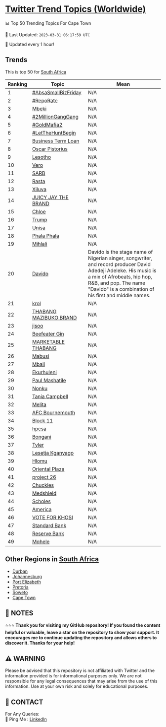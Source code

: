[Twitter Trend Topics (Worldwide)](https://github.com/ErcinDedeoglu/Twitter-Trend-Topics)
==========


📊 Top 50 Trending Topics For Cape Town

📆 Last Updated: `2023-03-31 06:17:59 UTC`

🔧 Updated every 1 hour!


## Trends

This is top 50 for [South Africa](</South Africa>)

| Ranking | Topic | Mean |
| ------- | ------------ | ------------ |
| 1 | [#AbsaSmallBizFriday](http://twitter.com/search?q=%23AbsaSmallBizFriday) | N/A |
| 2 | [#RepoRate](http://twitter.com/search?q=%23RepoRate) | N/A |
| 3 | [Mbeki](http://twitter.com/search?q=Mbeki) | N/A |
| 4 | [#2MillionGangGang](http://twitter.com/search?q=%232MillionGangGang) | N/A |
| 5 | [#GoldMafia2](http://twitter.com/search?q=%23GoldMafia2) | N/A |
| 6 | [#LetTheHuntBegin](http://twitter.com/search?q=%23LetTheHuntBegin) | N/A |
| 7 | [Business Term Loan](http://twitter.com/search?q=Business+Term+Loan) | N/A |
| 8 | [Oscar Pistorius](http://twitter.com/search?q=Oscar+Pistorius) | N/A |
| 9 | [Lesotho](http://twitter.com/search?q=Lesotho) | N/A |
| 10 | [Vero](http://twitter.com/search?q=Vero) | N/A |
| 11 | [SARB](http://twitter.com/search?q=SARB) | N/A |
| 12 | [Rasta](http://twitter.com/search?q=Rasta) | N/A |
| 13 | [Xiluva](http://twitter.com/search?q=Xiluva) | N/A |
| 14 | [JUICY JAY THE BRAND](http://twitter.com/search?q=JUICY+JAY+THE+BRAND) | N/A |
| 15 | [Chloe](http://twitter.com/search?q=Chloe) | N/A |
| 16 | [Trump](http://twitter.com/search?q=Trump) | N/A |
| 17 | [Unisa](http://twitter.com/search?q=Unisa) | N/A |
| 18 | [Phala Phala](http://twitter.com/search?q=Phala+Phala) | N/A |
| 19 | [Mihlali](http://twitter.com/search?q=Mihlali) | N/A |
| 20 | [Davido](http://twitter.com/search?q=Davido) | Davido is the stage name of Nigerian singer, songwriter, and record producer David Adedeji Adeleke. His music is a mix of Afrobeats, hip hop, R&B, and pop. The name "Davido" is a combination of his first and middle names. |
| 21 | [krol](http://twitter.com/search?q=krol) | N/A |
| 22 | [THABANG MAZIBUKO BRAND](http://twitter.com/search?q=THABANG+MAZIBUKO+BRAND) | N/A |
| 23 | [jisoo](http://twitter.com/search?q=jisoo) | N/A |
| 24 | [Beefeater Gin](http://twitter.com/search?q=Beefeater+Gin) | N/A |
| 25 | [MARKETABLE THABANG](http://twitter.com/search?q=MARKETABLE+THABANG) | N/A |
| 26 | [Mabusi](http://twitter.com/search?q=Mabusi) | N/A |
| 27 | [Mbali](http://twitter.com/search?q=Mbali) | N/A |
| 28 | [Ekurhuleni](http://twitter.com/search?q=Ekurhuleni) | N/A |
| 29 | [Paul Mashatile](http://twitter.com/search?q=Paul+Mashatile) | N/A |
| 30 | [Nonku](http://twitter.com/search?q=Nonku) | N/A |
| 31 | [Tania Campbell](http://twitter.com/search?q=Tania+Campbell) | N/A |
| 32 | [Melita](http://twitter.com/search?q=Melita) | N/A |
| 33 | [AFC Bournemouth](http://twitter.com/search?q=AFC+Bournemouth) | N/A |
| 34 | [Block 11](http://twitter.com/search?q=Block+11) | N/A |
| 35 | [hpcsa](http://twitter.com/search?q=hpcsa) | N/A |
| 36 | [Bongani](http://twitter.com/search?q=Bongani) | N/A |
| 37 | [Tyler](http://twitter.com/search?q=Tyler) | N/A |
| 38 | [Lesetja Kganyago](http://twitter.com/search?q=Lesetja+Kganyago) | N/A |
| 39 | [Hlomu](http://twitter.com/search?q=Hlomu) | N/A |
| 40 | [Oriental Plaza](http://twitter.com/search?q=Oriental+Plaza) | N/A |
| 41 | [project 26](http://twitter.com/search?q=project+26) | N/A |
| 42 | [Chuckles](http://twitter.com/search?q=Chuckles) | N/A |
| 43 | [Medshield](http://twitter.com/search?q=Medshield) | N/A |
| 44 | [Scholes](http://twitter.com/search?q=Scholes) | N/A |
| 45 | [America](http://twitter.com/search?q=America) | N/A |
| 46 | [VOTE FOR KHOSI](http://twitter.com/search?q=VOTE+FOR+KHOSI) | N/A |
| 47 | [Standard Bank](http://twitter.com/search?q=Standard+Bank) | N/A |
| 48 | [Reserve Bank](http://twitter.com/search?q=Reserve+Bank) | N/A |
| 49 | [Mqhele](http://twitter.com/search?q=Mqhele) | N/A |



## Other Regions in [South Africa](</South Africa>)

* [Durban](</South Africa/Durban.md>)
* [Johannesburg](</South Africa/Johannesburg.md>)
* [Port Elizabeth](</South Africa/Port Elizabeth.md>)
* [Pretoria](</South Africa/Pretoria.md>)
* [Soweto](</South Africa/Soweto.md>)
* [Cape Town](</South Africa/Cape Town.md>)



## 📝 NOTES

⭐⭐⭐ **Thank you for visiting my GitHub repository! If you found the content helpful or valuable, leave a star on the repository to show your support. It encourages me to continue updating the repository and allows others to discover it. Thanks for your help!**


## ⚠️ WARNING

Please be advised that this repository is not affiliated with Twitter and the information provided is for informational purposes only. We are not responsible for any legal consequences that may arise from the use of this information. Use at your own risk and solely for educational purposes.


## 📨 CONTACT

 For Any Queries:  
            🏓 Ping Me : [LinkedIn](https://www.linkedin.com/in/ercindedeoglu/)
